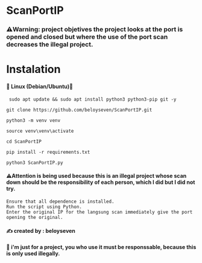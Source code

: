# ScanPortIP
### ⚠️Warning: project objetives the project looks at the port is opened and closed but where the use of the port scan decreases the illegal project.
 # Instalation
  #### 🐧 Linux (Debian/Ubuntu)🚀


     sudo apt update && sudo apt install python3 python3-pip git -y

    git clone https://github.com/beloyseven/ScanPortIP.git

    python3 -m venv venv
    
    source venv\venv\activate

    cd ScanPortIP

    pip install -r requirements.txt

    python3 ScanPortIP.py

#### ⚠️Attention is being used because this is an illegal project whose scan down should be the responsibility of each person, which I did but I did not try.
    Ensure that all dependence is installed. 
    Run the script using Python. 
    Enter the original IP for the langsung scan immediately give the port opening the original.

#### ✍️ created by : beloyseven
#### 🚨 i'm just for a project, you who use it must be responssable, because this is only used illegally.

